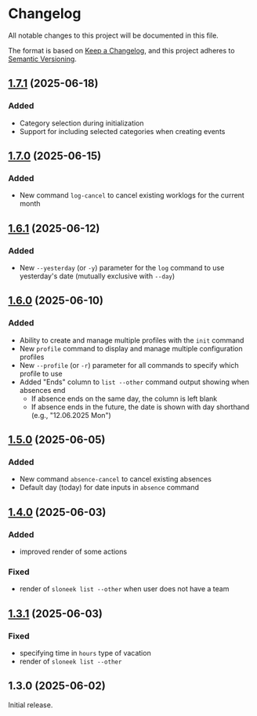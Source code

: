 # Changelog

All notable changes to this project will be documented in this file.

The format is based on [Keep a Changelog](https://keepachangelog.com/en/1.1.0/),
and this project adheres to [Semantic Versioning](http://semver.org/spec/v2.0.0.html).

## [1.7.1] (2025-06-18)

### Added
- Category selection during initialization
- Support for including selected categories when creating events

## [1.7.0] (2025-06-15)

### Added
- New command `log-cancel` to cancel existing worklogs for the current month

## [1.6.1] (2025-06-12)

### Added
- New `--yesterday` (or `-y`) parameter for the `log` command to use yesterday's date (mutually exclusive with `--day`)

## [1.6.0] (2025-06-10)

### Added
- Ability to create and manage multiple profiles with the `init` command
- New `profile` command to display and manage multiple configuration profiles
- New `--profile` (or `-r`) parameter for all commands to specify which profile to use
- Added "Ends" column to `list --other` command output showing when absences end
  - If absence ends on the same day, the column is left blank
  - If absence ends in the future, the date is shown with day shorthand (e.g., "12.06.2025 Mon")

## [1.5.0] (2025-06-05)

### Added
- New command `absence-cancel` to cancel existing absences
- Default day (today) for date inputs in `absence` command


## [1.4.0] (2025-06-03)

### Added
- improved render of some actions

### Fixed
- render of `sloneek list --other` when user does not have a team

## [1.3.1] (2025-06-03)

### Fixed
- specifying time in `hours` type of vacation
- render of `sloneek list --other`

## 1.3.0 (2025-06-02)
Initial release.

<!-- markdown reference links -->
[1.7.1]: https://github.com/tomasbruckner/sloneek-cli/compare/v1.7.0...v1.7.1
[1.7.0]: https://github.com/tomasbruckner/sloneek-cli/compare/v1.6.1...v1.7.0
[1.6.1]: https://github.com/tomasbruckner/sloneek-cli/compare/v1.6.0...v1.6.1
[1.6.0]: https://github.com/tomasbruckner/sloneek-cli/compare/v1.5.0...v1.6.0
[1.5.0]: https://github.com/tomasbruckner/sloneek-cli/compare/v1.4.0...v1.5.0
[1.4.0]: https://github.com/tomasbruckner/sloneek-cli/compare/v1.3.1...v1.4.0
[1.3.1]: https://github.com/tomasbruckner/sloneek-cli/compare/v1.3.0...v1.3.1
